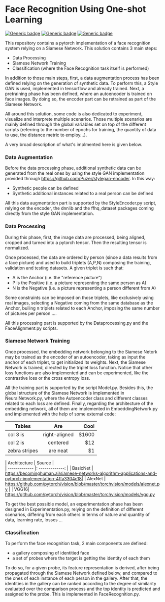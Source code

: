 # Face Recognition Using One-shot Learning

 [![Generic badge](https://img.shields.io/badge/anaconda-4.6.14-blue.svg)](https://shields.io/) [![Generic badge](https://img.shields.io/badge/pytorch-1.1.0-<COLOR>.svg)](https://shields.io/)  [![Generic badge](https://img.shields.io/badge/tensorflow-1.13.1-<COLOR>.svg)](https://shields.io/) 

This repository contains a pytorch implementation of a face recognition system relying on a Siamese Network. This solution contains 3 main steps:

  - Data Processing
  - Siamese Network Training 
  - Classification (where the Face Recognition task itself is performed)

In addition to those main steps, first, a data augmentation process has been defined relying on the generation of synthetic data. To perform this, a Style GAN is used, implemented in tensorflow and already trained. Next, a pretraining phase has been defined, where an autoencoder is trained on face images. By doing so, the encoder part can be retrained as part of the Siamese Network.

All around this solution, some code is also dedicated to experiment, visualize and interprete multiple scenarios. Those multiple scenarios are mainly defined through the global variables set on top of the different scripts (referring to the number of epochs for training, the quantity of data to use, the distance metric to employ...).

A very broad description of what's implmented here is given below. 

### Data Augmentation 

Before the data processing phase, additional synthetic data can be generated from the real ones by using the style GAN implementation provided through https://github.com/Puzer/stylegan-encoder. In this way:

- Synthetic people can be defined 
- Synthetic additional instances related to a real person can be defined 

All this data augmentation part is supported by the StyleEncoder.py script, relying on the encoder, the dnnlib and the ffhq_dataset packages coming directly from the style GAN implementation.

### Data Processing
During this phase, first, the image data are processed, being aligned, cropped and turned into a pytorch tensor. Then the resulting tensor is normalized. 

Once processed, the data are ordered by person (since a data results from a face picture) and used to build triplets (A,P,N) composing the training, validation and testing datasets. A given triplet is such that: 
- A is the Anchor (i.e. the "reference picture") 
- P is the Positive (i.e. a picture representing the same person as A) 
- N is the Negative (i.e. a picture representing a person different from A)

Some constraints can be imposed on those triplets, like exclusively using real images, selecting a Negative coming from the same database as the Anchor, builing n triplets related to each Anchor, imposing the same number of pictures per person .... 

All this processing part is supported by the Dataprocessing.py and the FaceAlignment.py scripts. 

### Siamese Network Training 

Once processed, the embedding network belonging to the Siamese Netork may be trained as the encoder of an autoencoder, taking as input the anchor of each triplet, to get initialized its weights. Next, the Siamese Network is trained, directed by the triplet loss function. 
Notice that other loss functions are also implemented and can be experimented, like the contrastive loss or the cross entropy loss. 

All the training part is supported by the script Model.py. Besides this, the global structure of the Siamese Network is implemented in NeuralNetwork.py, where the Autoencoder class and different classes related to each loss are defined. Finally, regarding the architecture of the embedding network, all of them are implemented in EmbeddingNetwork.py and implemented with the help of some external code:

| Tables        | Are           | Cool  |
| ------------- |:-------------:| -----:|
| col 3 is      | right-aligned | $1600 |
| col 2 is      | centered      |   $12 |
| zebra stripes | are neat      |    $1 |


| Architecture      |     Source    |  
| ------------- |: -------------: | 
| BasicNet | https://becominghuman.ai/siamese-networks-algorithm-applications-and-pytorch-implementation-4ffa3304c18|
| AlexNet | https://github.com/pytorch/vision/blob/master/torchvision/models/alexnet.py |
| VGG16| https://github.com/pytorch/vision/blob/master/torchvision/models/vgg.py  

To get the best possible model, an experimentation phase has been designed in Experimentation.py, relying on the definition of different scenarios, differing from each others in terms of nature and quantity of data, learning rate, losses ...

### Classification

To perform the face recognition task, 2 main components are defined:
- a gallery composing of identitied face  
- a set of probes where the target is getting the identity of each them

To do so, for a given probe, its feature representation is derived, after being propagated through the Siamese Network defined below, and compared to the ones of each instance of each person in the gallery. After that, the identities in the gallery can be ranked according to the degree of similarity evaluated over the comparison process and the top identity is predicted and assigned to the probe. This is implemented in FaceRecognition.py. 
